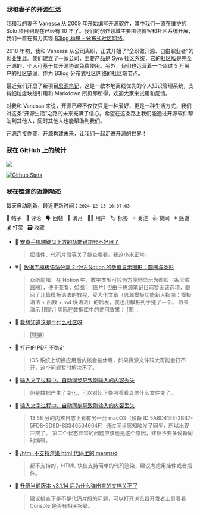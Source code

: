 ### 我和妻子的开源生活

我和我的妻子 [Vanessa](https://github.com/Vanessa219) 从 2009 年开始编写开源软件，其中我们一直在维护的 Solo 项目到现在已经有 10 年了。我们的创作领域主要围绕博客和社区系统开展，我们一直在努力实现 [B3log 构思 - 分布式社区网络](https://ld246.com/article/1546941897596)。

2018 年初，我和 Vanessa 从公司离职，正式开始了“全职做开源、自由职业者”的创业生涯。我们建立了一家公司，主要产品是 Sym 社区系统，它的[社区版](https://github.com/88250/symphony)是完全开源的，个人可基于其开源协议免费使用。另外，我们也运营着一个超过 5 万用户的社区[链滴](https://ld246.com)，作为 B3log 分布式社区网络的社区端节点。

最近我们开启了新项目[思源笔记](https://github.com/siyuan-note/siyuan)，这是一款本地离线优先的个人知识管理系统，支持细粒度块级引用和 Markdown 所见即所得，欢迎大家来试用和反馈。

对我和 Vanessa 来说，开源已经不仅仅只是一种爱好，更是一种生活方式，我们对这条“开源生活”之路的未来充满了信心。希望在这条路上我们能通过开源软件帮助到其他人，同时其他人也能帮助到我们。

开源连接你我，开源构建未来，让我们一起走进开源的世界！

### 我在 GitHub 上的统计

<a title="Hits" target="_blank" href="https://github.com/88250/88250"><img src="https://hits.b3log.org/88250/88250.svg"></a>

[![Github Stats](https://github-readme-stats.vercel.app/api?username=88250&theme=tokyonight&show_icons=true)](https://github.com/88250)

<!--events start -->

### 我在链滴的近期动态

每天自动刷新，最近更新时间：`2024-12-13 16:07:03`

📝 帖子 &nbsp; 💬 评论 &nbsp; 🗣 回帖 &nbsp; 🌙 清月 &nbsp; 👨‍💻 用户 &nbsp; 🏷️ 标签 &nbsp; ⭐️ 关注 &nbsp; 👍 赞同 &nbsp; 💗 感谢 &nbsp; 💰 打赏 &nbsp; 🗃 收藏

* 💬 [安卓手机端键盘上方的功能键加号不好用了](https://ld246.com/article/1733918283227/comment/1733960132679#comments)

  > 把插件、代码片段等关了排查看看，我这小米正常。
* 💗📝 [数据库模板语法分享 2 个仿 Notion 的数值显示图形：圆圈与条形](https://ld246.com/article/1733927409964)

  > 众所周知，在 Notion 中，数字类型可较为方便地显示为图形（条形或圆圈），便于查看，如图： [图片] 但由于思源笔记目前暂无该选项，翻阅了几篇模板语法的教程，受大佬文章（思源模板功能新人指南：模板语法 + 函数 + md 块语法）的启发，我也用模板列手搓了一个。 效果演示 [图片] 实际在数据库中的使用效果： [图 ..
* 💬 [我想知道这是个什么社区呀](https://ld246.com/article/1733882159528/comment/1733882247049#comments)

  > [链接]
* 💬 [打开的 PDF 不稳定](https://ld246.com/article/1733833794947/comment/1733836391563#comments)

  > iOS 系统上切换应用后内核会被休眠，如果资源文件较大可能会打不开，这个问题暂时解决不了。
* 💬 [输入文字过程中，自动同步导致刚输入的内容丢失](https://ld246.com/article/1733810898600/comment/1733827595639#comments)

  > 但是数据产生了变化，可以对比下快照看看具体什么文件变了。
* 💬 [输入文字过程中，自动同步导致刚输入的内容丢失](https://ld246.com/article/1733810898600/comment/1733822460050#comments)

  > 13:58 分的内核日志上看有另一台 macOS（设备 ID 5A6D41EE-2BB7-5FD8-9D9D-83346504664F）通过同步感知触发了同步，所以出现冲突了。 第二个状态异常的问题应该也是这个原因，建议不要多设备同时编辑。
* 💬 [/html 不支持渲染 html 代码里的 mermaid](https://ld246.com/article/1733669634760/comment/1733755726554#comments)

  > 都不支持的，HTML 块仅支持简单的代码渲染，建议考虑用挂件或者插件。
* 💬 [升级当前版本 v3.1.14 后为什么弹出来的文档关不了](https://ld246.com/article/1733732416947/comment/1733738870595#comments)

  > 建议排查下是不是代码片段的问题，可以打开浏览器开发者工具看看 Console 是否有相关报错。


<!--events end -->
